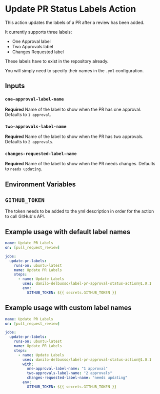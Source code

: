 # Update PR Status Labels Action

This action updates the labels of a PR after a review has been added.

It currently supports three labels:

- One Approval label
- Two Approvals label
- Changes Requested label

These labels have to exist in the repository already.

You will simply need to specify their names in the `.yml` configuration.

## Inputs

### `one-approval-label-name`

**Required** Name of the label to show when the PR has one approval. Defaults to `1 approval`.

### `two-approvals-label-name`

**Required** Name of the label to show when the PR has two approvals. Defaults to `2 approvals`.

### `changes-requested-label-name`

**Required** Name of the label to show when the PR needs changes. Defaults to `needs updating`.

## Environment Variables

## `GITHUB_TOKEN`

The token needs to be added to the yml description in order for the action to call GitHub's API.

## Example usage with default label names

```yml
name: Update PR Labels
on: [pull_request_review]

jobs:
  update-pr-labels:
    runs-on: ubuntu-latest
    name: Update PR Labels
    steps:
      - name: Update Labels
        uses: danilo-delbusso/label-pr-approval-status-action@1.0.1
        env:
          GITHUB_TOKEN: ${{ secrets.GITHUB_TOKEN }}
```

## Example usage with custom label names

```yml
name: Update PR Labels
on: [pull_request_review]

jobs:
  update-pr-labels:
    runs-on: ubuntu-latest
    name: Update PR Labels
    steps:
      - name: Update Labels
        uses: danilo-delbusso/label-pr-approval-status-action@1.0.1
        with:
          one-approval-label-name: "1 approval"
          two-approvals-label-name: "2 approvals"
          changes-requested-label-name: "needs updating"
        env:
          GITHUB_TOKEN: ${{ secrets.GITHUB_TOKEN }}
```
